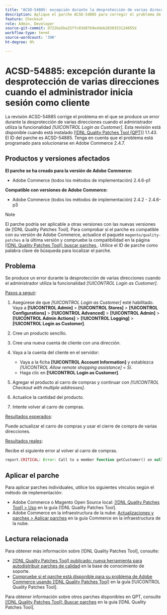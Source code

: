```yaml
---
title: "ACSD-54885: excepción durante la desprotección de varias direcciones cuando el administrador inicia sesión como cliente"
description: Aplique el parche ACSD-54885 para corregir el problema de Adobe Commerce en el que se produce un error durante la desprotección de varias direcciones cuando el administrador utiliza la funcionalidad *[!UICONTROL Login as Customer]*.
feature: Checkout
role: Admin, Developer
source-git-commit: d722ba5ba25ffc03d87b9eddeb2830353124055d
workflow-type: tm+mt
source-wordcount: '390'
ht-degree: 0%

---
```


# ACSD-54885: excepción durante la desprotección de varias direcciones cuando el administrador inicia sesión como cliente

La revisión ACSD-54885 corrige el problema en el que se produce un error durante la desprotección de varias direcciones cuando el administrador utiliza la funcionalidad *[!UICONTROL Login as Customer]*. Esta revisión está disponible cuando está instalado [[!DNL Quality Patches Tool (QPT)]](https://experienceleague.adobe.com/en/docs/commerce-knowledge-base/kb/announcements/commerce-announcements/magento-quality-patches-released-new-tool-to-self-serve-quality-patches) 1.1.43. El ID del parche es ACSD-54885. Tenga en cuenta que el problema está programado para solucionarse en Adobe Commerce 2.4.7.

## Productos y versiones afectados

**El parche se ha creado para la versión de Adobe Commerce:**

* Adobe Commerce (todos los métodos de implementación) 2.4.6-p1

**Compatible con versiones de Adobe Commerce:**

* Adobe Commerce (todos los métodos de implementación) 2.4.2 - 2.4.6-p3

>[!NOTE]
>
>El parche podría ser aplicable a otras versiones con las nuevas versiones de [!DNL Quality Patches Tool]. Para comprobar si el parche es compatible con su versión de Adobe Commerce, actualice el paquete `magento/quality-patches` a la última versión y compruebe la compatibilidad en la página [[!DNL Quality Patches Tool]: buscar parches ](https://experienceleague.adobe.com/tools/commerce-quality-patches/index.html). Utilice el ID de parche como palabra clave de búsqueda para localizar el parche.

## Problema

Se produce un error durante la desprotección de varias direcciones cuando el administrador utiliza la funcionalidad *[!UICONTROL Login as Customer]*.

<u>Pasos a seguir</u>:

1. Asegúrese de que *[!UICONTROL Login as Customer]* esté habilitado. Vaya a **[!UICONTROL Admin]** > **[!UICONTROL Stores]** > **[!UICONTROL Configurations]** > **[!UICONTROL Advanced]** > **[!UICONTROL Admin]** > **[!UICONTROL Admin Actions]** > **[!UICONTROL Logging]** > **[!UICONTROL Login as Customer]**.
1. Cree un producto sencillo.
1. Cree una nueva cuenta de cliente con una dirección.
1. Vaya a la cuenta del cliente en el servidor:

   * Vaya a la ficha **[!UICONTROL Account Information]** y establezca *[!UICONTROL Allow remote shopping assistance]* = *Sí*.
   * Haga clic en **[!UICONTROL Login as Customer]**.

1. Agregar el producto al carro de compras y continuar con *[!UICONTROL Checkout with multiple addresses]*.
1. Actualice la cantidad del producto.
1. Intente volver al carro de compras.

<u>Resultados esperados</u>:

Puede actualizar el carro de compras y usar el cierre de compra de varias direcciones.

<u>Resultados reales</u>:

Recibe el siguiente error al volver al carro de compras.

```PHP
report.CRITICAL: Error: Call to a member function getCustomer() on null in magento2ee/app/code/Magento/LoginAsCustomerLogging/Observer/LogUpdateQtyObserver.php:88
```

## Aplicar el parche

Para aplicar parches individuales, utilice los siguientes vínculos según el método de implementación:

* Adobe Commerce o Magento Open Source local: [[!DNL Quality Patches Tool] > Uso](https://experienceleague.adobe.com/docs/commerce-operations/tools/quality-patches-tool/usage.html) en la guía [!DNL Quality Patches Tool].
* Adobe Commerce en la infraestructura de la nube: [Actualizaciones y parches > Aplicar parches](https://experienceleague.adobe.com/docs/commerce-cloud-service/user-guide/develop/upgrade/apply-patches.html) en la guía Commerce en la infraestructura de la nube.

## Lectura relacionada

Para obtener más información sobre [!DNL Quality Patches Tool], consulte:

* [[!DNL Quality Patches Tool] publicado: nueva herramienta para autodistribuir parches de calidad](https://experienceleague.adobe.com/en/docs/commerce-knowledge-base/kb/announcements/commerce-announcements/magento-quality-patches-released-new-tool-to-self-serve-quality-patches) en la base de conocimiento de soporte.
* [Compruebe si el parche está disponible para su problema de Adobe Commerce usando [!DNL Quality Patches Tool]](/help/tools/quality-patches-tool/patches-available-in-qpt/check-patch-for-magento-issue-with-magento-quality-patches.md) en la guía [!UICONTROL Quality Patches Tool].


Para obtener información sobre otros parches disponibles en QPT, consulte [[!DNL Quality Patches Tool]: Buscar parches](https://experienceleague.adobe.com/tools/commerce-quality-patches/index.html) en la guía [!DNL Quality Patches Tool].
